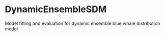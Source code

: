 # DynamicEnsembleSDM
Model fitting and evaluation for dynamic ensemble blue whale distribution model
